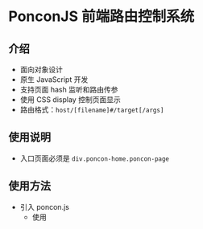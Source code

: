 # PonconJS 前端路由控制系统

## 介绍

- 面向对象设计
- 原生 JavaScript 开发
- 支持页面 hash 监听和路由传参
- 使用 CSS display 控制页面显示
- 路由格式：`host/[filename]#/target[/args]`

## 使用说明

- 入口页面必须是 `div.poncon-home.poncon-page`

## 使用方法

- 引入 poncon.js
  - 使用 <script> 标签引入
    ```html
    <script src="poncon.min.js"></script>
    ```
  - 通过 npm 引入
    ```bash
    npm install ponconjs
    ```
- 注意以下代码需要在页面加载完成后执行，如 window.onload
- 实例化一个 poncon 对象
    - 通过 npm 引入时
      ```js
      const ponconjs = require('ponconjs')
      const poncon = new ponconjs.default()
      ```
    - 通过 <script> 引入时
      ```js
      const poncon = new Poncon()
      ```
    - 使用 TypeScript
      ```ts
      import Poncon from 'ponconjs'
      const poncon = new Poncon()
      ```
- 注册页面列表
    ```js
    poncon.setPageList(['home', 'about'])
    ```
- 设置页面事件
    ```js
    poncon.setPage('home', function (target, dom, args) {
        console.log(target, dom, args)
    })
    poncon.setPage('about', function (target, dom, args) {
        console.log(target, dom, args)
    })
    ```
- 启动路由系统（必须在最后执行）
    ```js
    poncon.start()
    ```
- HTML页面模板
    ```html
    <div class="poncon-home poncon-page">
        <!-- Your code -->
    </div>
    
    <div class="poncon-about poncon-page">
        <!-- Your code -->
    </div>
    ```

## 打包

```bash
npm run build
```

## API

- 获取当前页面标识名称

    - `getTarget` 方法：获取当前页面标识名称
